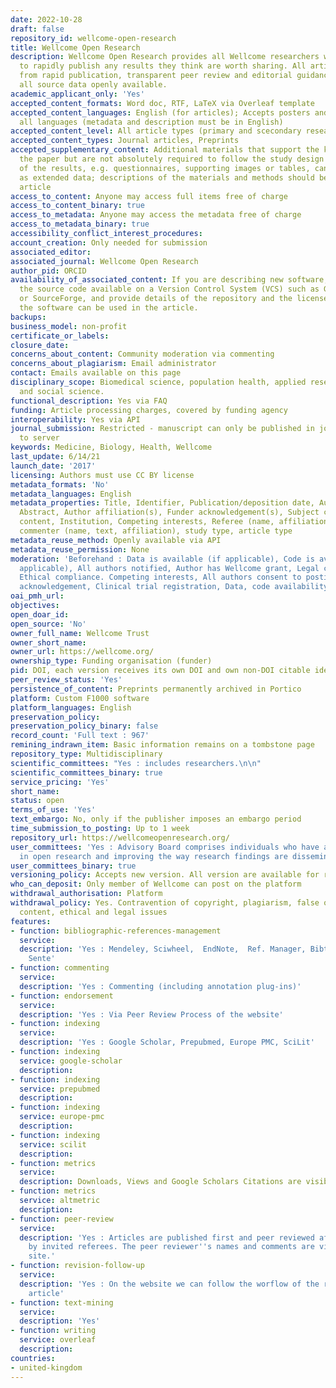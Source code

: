```yaml
---
date: 2022-10-28
draft: false
repository_id: wellcome-open-research
title: Wellcome Open Research
description: Wellcome Open Research provides all Wellcome researchers with a place
  to rapidly publish any results they think are worth sharing. All articles benefit
  from rapid publication, transparent peer review and editorial guidance on making
  all source data openly available.
academic_applicant_only: 'Yes'
accepted_content_formats: Word doc, RTF, LaTeX via Overleaf template
accepted_content_languages: English (for articles); Accepts posters and slides in
  all languages (metadata and description must be in English)
accepted_content_level: All article types (primary and scecondary research), editorials
accepted_content_types: Journal articles, Preprints
accepted_supplementary_content: Additional materials that support the key claims in
  the paper but are not absolutely required to follow the study design and analysis
  of the results, e.g. questionnaires, supporting images or tables, can be included
  as extended data; descriptions of the materials and methods should be in the main
  article
access_to_content: Anyone may access full items free of charge
access_to_content_binary: true
access_to_metadata: Anyone may access the metadata free of charge
access_to_metadata_binary: true
accessibility_conflict_interest_procedures:
account_creation: Only needed for submission
associated_editor:
associated_journal: Wellcome Open Research
author_pid: ORCID
availability_of_associated_content: If you are describing new software, please make
  the source code available on a Version Control System (VCS) such as GitHub, BitBucket
  or SourceForge, and provide details of the repository and the license under which
  the software can be used in the article.
backups:
business_model: non-profit
certificate_or_labels:
closure_date:
concerns_about_content: Community moderation via commenting
concerns_about_plagiarism: Email administrator
contact: Emails available on this page
disciplinary_scope: Biomedical science, population health, applied research, humanities
  and social science.
functional_description: Yes via FAQ
funding: Article processing charges, covered by funding agency
interoperability: Yes via API
journal_submission: Restricted - manuscript can only be published in journal linked
  to server
keywords: Medicine, Biology, Health, Wellcome
last_update: 6/14/21
launch_date: '2017'
licensing: Authors must use CC BY license
metadata_formats: 'No'
metadata_languages: English
metadata_properties: Title, Identifier, Publication/deposition date, Author name(s),
  Abstract, Author affiliation(s), Funder acknowledgement(s), Subject category, Full-text
  content, Institution, Competing interests, Referee (name, affiliation, referee report),
  commenter (name, text, affiliation), study type, article type
metadata_reuse_method: Openly available via API
metadata_reuse_permission: None
moderation: 'Beforehand : Data is available (if applicable), Code is available (if
  applicable), All authors notified, Author has Wellcome grant, Legal compliance,
  Ethical compliance. Competing interests, All authors consent to posting, Funder
  acknowledgement, Clinical trial registration, Data, code availability statement'
oai_pmh_url:
objectives:
open_doar_id:
open_source: 'No'
owner_full_name: Wellcome Trust
owner_short_name:
owner_url: https://wellcome.org/
ownership_type: Funding organisation (funder)
pid: DOI, each version receives its own DOI and own non-DOI citable identifier
peer_review_status: 'Yes'
persistence_of_content: Preprints permanently archived in Portico
platform: Custom F1000 software
platform_languages: English
preservation_policy:
preservation_policy_binary: false
record_count: 'Full text : 967'
remining_indrawn_item: Basic information remains on a tombstone page
repository_type: Multidisciplinary
scientific_committees: "Yes : includes researchers.\n\n"
scientific_committees_binary: true
service_pricing: 'Yes'
short_name:
status: open
terms_of_use: 'Yes'
text_embargo: No, only if the publisher imposes an embargo period
time_submission_to_posting: Up to 1 week
repository_url: https://wellcomeopenresearch.org/
user_committees: 'Yes : Advisory Board comprises individuals who have a strong interest
  in open research and improving the way research findings are disseminated.'
user_committees_binary: true
versioning_policy: Accepts new version. All version are available for readers.
who_can_deposit: Only member of Wellcome can post on the platform
withdrawal_authorisation: Platform
withdrawal_policy: Yes. Contravention of copyright, plagiarism, false or inaccurate
  content, ethical and legal issues
features:
- function: bibliographic-references-management
  service:
  description: 'Yes : Mendeley, Sciwheel,  EndNote,  Ref. Manager, Bibtex, ProCite,
    Sente'
- function: commenting
  service:
  description: 'Yes : Commenting (including annotation plug-ins)'
- function: endorsement
  service:
  description: 'Yes : Via Peer Review Process of the website'
- function: indexing
  service:
  description: 'Yes : Google Scholar, Prepubmed, Europe PMC, SciLit'
- function: indexing
  service: google-scholar
  description:
- function: indexing
  service: prepubmed
  description:
- function: indexing
  service: europe-pmc
  description:
- function: indexing
  service: scilit
  description:
- function: metrics
  service:
  description: Downloads, Views and Google Scholars Citations are visible to everyone
- function: metrics
  service: altmetric
  description:
- function: peer-review
  service:
  description: 'Yes : Articles are published first and peer reviewed after publication
    by invited referees. The peer reviewer''s names and comments are visible on the
    site.'
- function: revision-follow-up
  service:
  description: 'Yes : On the website we can follow the worflow of the review of the
    article'
- function: text-mining
  service:
  description: 'Yes'
- function: writing
  service: overleaf
  description:
countries:
- united-kingdom
---
```



